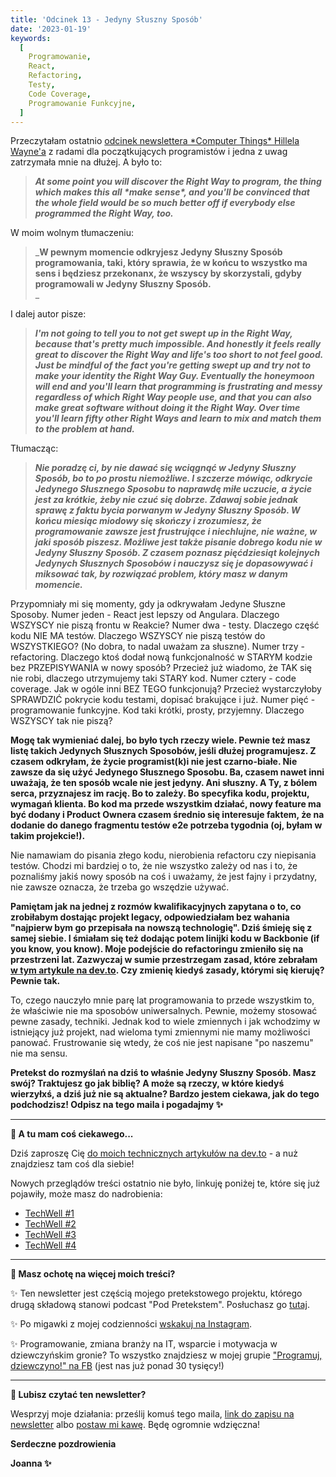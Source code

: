 ```yaml
---
title: 'Odcinek 13 - Jedyny Słuszny Sposób'
date: '2023-01-19'
keywords:
  [
    Programowanie,
    React,
    Refactoring,
    Testy,
    Code Coverage,
    Programowanie Funkcyjne,
  ]
---
```


Przeczytałam ostatnio [odcinek newslettera \*Computer Things\* Hillela Wayne'a](https://buttondown.email/hillelwayne/archive/advice-for-new-software-devs-whove-read-all-those/) z radami dla początkujących programistów i jedna z uwag zatrzymała mnie na dłużej. A było to:

> _**At some point you will discover the Right Way to program, the thing which makes this all \*make sense\*, and you'll be convinced that the whole field would be so much better off if everybody else programmed the Right Way, too.**_

W moim wolnym tłumaczeniu:

> _**W pewnym momencie odkryjesz Jedyny Słuszny Sposób programowania, taki, który sprawia, że w końcu to wszystko ma sens i będziesz przekonanx, że wszyscy by skorzystali, gdyby programowali w Jedyny Słuszny Sposób.**  
> _

I dalej autor pisze:

> _**I'm not going to tell you to not get swept up in the Right Way, because that's pretty much impossible. And honestly it feels really great to discover the Right Way and life's too short to not feel good. Just be mindful of the fact you're getting swept up and try not to make your identity the Right Way Guy. Eventually the honeymoon will end and you'll learn that programming is frustrating and messy regardless of which Right Way people use, and that you can also make great software without doing it the Right Way. Over time you'll learn fifty other Right Ways and learn to mix and match them to the problem at hand.**_

Tłumacząc:

> _**Nie poradzę ci, by nie dawać się wciągnąć w Jedyny Słuszny Sposób, bo to po prostu niemożliwe. I szczerze mówiąc, odkrycie Jedynego Słusznego Sposobu to naprawdę miłe uczucie, a życie jest za krótkie, żeby nie czuć się dobrze. Zdawaj sobie jednak sprawę z faktu bycia porwanym w Jedyny Słuszny Sposób. W końcu miesiąc miodowy się skończy i zrozumiesz, że programowanie zawsze jest frustrujące i niechlujne, nie ważne, w jaki sposób piszesz. Możliwe jest także pisanie dobrego kodu nie w Jedyny Słuszny Sposób. Z czasem poznasz pięćdziesiąt kolejnych Jedynych Słusznych Sposobów i nauczysz się je dopasowywać i miksować tak, by rozwiązać problem, który masz w danym momencie.**_

Przypomniały mi się momenty, gdy ja odkrywałam Jedyne Słuszne Sposoby. Numer jeden - React jest lepszy od Angulara. Dlaczego WSZYSCY nie piszą frontu w Reakcie? Numer dwa - testy. Dlaczego część kodu NIE MA testów. Dlaczego WSZYSCY nie piszą testów do WSZYSTKIEGO? (No dobra, to nadal uważam za słuszne). Numer trzy - refactoring. Dlaczego ktoś dodał nową funkcjonalność w STARYM kodzie bez PRZEPISYWANIA w nowy sposób? Przecież już wiadomo, że TAK się nie robi, dlaczego utrzymujemy taki STARY kod. Numer cztery - code coverage. Jak w ogóle inni BEZ TEGO funkcjonują? Przecież wystarczyłoby SPRAWDZIĆ pokrycie kodu testami, dopisać brakujące i już. Numer pięć - programowanie funkcyjne. Kod taki krótki, prosty, przyjemny. Dlaczego WSZYSCY tak nie piszą?

**Mogę tak wymieniać dalej, bo było tych rzeczy wiele. Pewnie też masz listę takich Jedynych Słusznych Sposobów, jeśli dłużej programujesz. Z czasem odkryłam, że życie programist(k)i nie jest czarno-białe. Nie zawsze da się użyć Jedynego Słusznego Sposobu. Ba, czasem nawet inni uważają, że ten sposób wcale nie jest jedyny. Ani słuszny. A Ty, z bólem serca, przyznajesz im rację. Bo to zależy. Bo specyfika kodu, projektu, wymagań klienta. Bo kod ma przede wszystkim działać, nowy feature ma być dodany i Product Ownera czasem średnio się interesuje faktem, że na dodanie do danego fragmentu testów e2e potrzeba tygodnia (oj, byłam w takim projekcie!).**

Nie namawiam do pisania złego kodu, nierobienia refactoru czy niepisania testów. Chodzi mi bardziej o to, że nie wszystko zależy od nas i to, że poznaliśmy jakiś nowy sposób na coś i uważamy, że jest fajny i przydatny, nie zawsze oznacza, że trzeba go wszędzie używać.

**Pamiętam jak na jednej z rozmów kwalifikacyjnych zapytana o to, co zrobiłabym dostając projekt legacy, odpowiedziałam bez wahania "najpierw bym go przepisała na nowszą technologię". Dziś śmieję się z samej siebie. I śmiałam się też dodając potem linijki kodu w Backbonie (if you know, you know). Moje podejście do refactoringu zmieniło się na przestrzeni lat. Zazwyczaj w sumie przestrzegam zasad, które zebrałam [w tym artykule na dev.to](https://dev.to/joannaotmianowska/to-refactor-or-not-to-refactor-501n). Czy zmienię kiedyś zasady, którymi się kieruję? Pewnie tak.**

To, czego nauczyło mnie parę lat programowania to przede wszystkim to, że właściwie nie ma sposobów uniwersalnych. Pewnie, możemy stosować pewne zasady, techniki. Jednak kod to wiele zmiennych i jak wchodzimy w istniejący już projekt, nad wieloma tymi zmiennymi nie mamy możliwości panować. Frustrowanie się wtedy, że coś nie jest napisane "po naszemu" nie ma sensu.

**Pretekst do rozmyślań na dziś to właśnie Jedyny Słuszny Sposób. Masz swój? Traktujesz go jak biblię? A może są rzeczy, w które kiedyś wierzyłxś, a dziś już nie są aktualne? Bardzo jestem ciekawa, jak do tego podchodzisz! Odpisz na tego maila i pogadajmy ✨**

---

**🚀 A tu mam coś ciekawego...**

Dziś zaproszę Cię [do moich technicznych artykułów na dev.to](https://dev.to/joannaotmianowska) - a nuż znajdziesz tam coś dla siebie!

Nowych przeglądów treści ostatnio nie było, linkuję poniżej te, które się już pojawiły, może masz do nadrobienia:

- [TechWell #1](https://industrious-boursin-3b3.notion.site/TechWell-1-technologie-rozw-j-i-dobrostan-678d3768003a423da86a2632bb8c0cd9?pvs=4)
- [TechWell #2](https://industrious-boursin-3b3.notion.site/TechWell-2-technologie-rozw-j-i-dobrostan-60ba0c29a9144b7baf32458cf88d56ad?pvs=4)
- [TechWell #3](https://industrious-boursin-3b3.notion.site/TechWell-3-technologie-rozw-j-i-dobrostan-659cc05b7e4c4a04bb2f567fd1dc9034?pvs=4)
- [TechWell #4](https://industrious-boursin-3b3.notion.site/TechWell-4-technologie-rozw-j-i-dobrostan-34b3f1f53f60489ba68e38ec9b057729?pvs=4)

---

**🌻 Masz ochotę na więcej moich treści?**

✨ Ten newsletter jest częścią mojego pretekstowego projektu, którego drugą składową stanowi podcast "Pod Pretekstem". Posłuchasz go [tutaj](https://open.spotify.com/show/2clasOw1kmW2Ru0VHwtSyA?si=ddd8a8a7548d4e16).

✨ Po migawki z mojej codzienności [wskakuj na Instagram](https://www.instagram.com/joanna.otmianowska/).

✨ Programowanie, zmiana branży na IT, wsparcie i motywacja w dziewczyńskim gronie? To wszystko znajdziesz w mojej grupie ["Programuj, dziewczyno!" na FB](https://www.facebook.com/groups/programujdziewczyno) (jest nas już ponad 30 tysięcy!)

---

**💖 Lubisz czytać ten newsletter?**

Wesprzyj moje działania: prześlij komuś tego maila, [link do zapisu na newsletter](https://www.subscribepage.io/pretekst) albo [postaw mi kawę](https://buycoffee.to/joannaotmianowska). Będę ogromnie wdzięczna!

**Serdeczne pozdrowienia**

**Joanna ✨**
